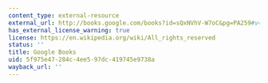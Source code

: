 ```yaml
---
content_type: external-resource
external_url: http://books.google.com/books?id=sQxNVhV-W7oC&pg=PA259#v=onepage
has_external_license_warning: true
license: https://en.wikipedia.org/wiki/All_rights_reserved
status: ''
title: Google Books
uid: 5f975e47-284c-4ee5-97dc-419745e9738a
wayback_url: ''
---
```

